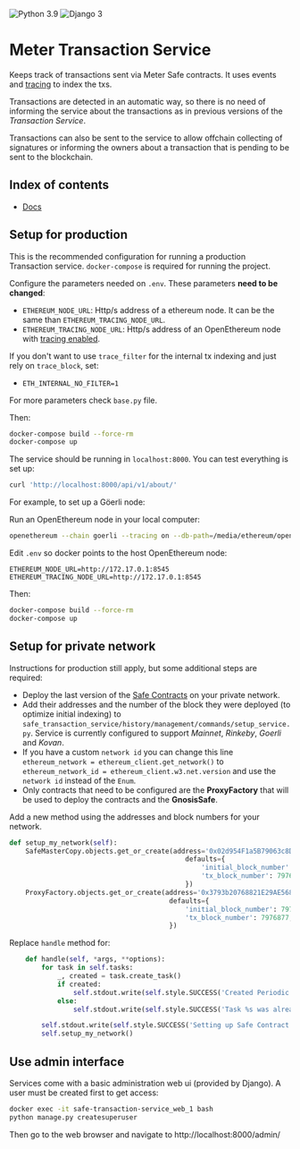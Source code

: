 ![Python 3.9](https://img.shields.io/badge/Python-3.9-blue.svg)
![Django 3](https://img.shields.io/badge/Django-3-blue.svg)

# Meter Transaction Service

Keeps track of transactions sent via Meter Safe contracts. It uses events and
[tracing](https://openethereum.github.io/JSONRPC-trace-module) to index the txs.

Transactions are detected in an automatic way, so there is no need of informing the service about the transactions as in
previous versions of the _Transaction Service_.

Transactions can also be sent to the service to allow offchain collecting of signatures or informing the owners about
a transaction that is pending to be sent to the blockchain.

## Index of contents

- [Docs](https://docs.gnosis.io/safe/docs/services_transactions/)

## Setup for production

This is the recommended configuration for running a production Transaction service. `docker-compose` is required
for running the project.

Configure the parameters needed on `.env`. These parameters **need to be changed**:

- `ETHEREUM_NODE_URL`: Http/s address of a ethereum node. It can be the same than `ETHEREUM_TRACING_NODE_URL`.
- `ETHEREUM_TRACING_NODE_URL`: Http/s address of an OpenEthereum node with
  [tracing enabled](https://openethereum.github.io/JSONRPC-trace-module).

If you don't want to use `trace_filter` for the internal tx indexing and just rely on `trace_block`, set:

- `ETH_INTERNAL_NO_FILTER=1`

For more parameters check `base.py` file.

Then:

```bash
docker-compose build --force-rm
docker-compose up
```

The service should be running in `localhost:8000`. You can test everything is set up:

```bash
curl 'http://localhost:8000/api/v1/about/'
```

For example, to set up a Göerli node:

Run an OpenEthereum node in your local computer:

```bash
openethereum --chain goerli --tracing on --db-path=/media/ethereum/openethereum --unsafe-expose
```

Edit `.env` so docker points to the host OpenEthereum node:

```
ETHEREUM_NODE_URL=http://172.17.0.1:8545
ETHEREUM_TRACING_NODE_URL=http://172.17.0.1:8545
```

Then:

```bash
docker-compose build --force-rm
docker-compose up
```

## Setup for private network

Instructions for production still apply, but some additional steps are required:

- Deploy the last version of the [Safe Contracts](https://github.com/gnosis/safe-contracts) on your private network.
- Add their addresses and the number of the block they were deployed (to optimize initial indexing) to
  `safe_transaction_service/history/management/commands/setup_service.py`. Service is currently configured to support
  _Mainnet_, _Rinkeby_, _Goerli_ and _Kovan_.
- If you have a custom `network id` you can change this line
  `ethereum_network = ethereum_client.get_network()` to `ethereum_network_id = ethereum_client.w3.net.version` and use
  the `network id` instead of the `Enum`.
- Only contracts that need to be configured are the **ProxyFactory** that will be used to deploy the contracts and
  the **GnosisSafe**.

Add a new method using the addresses and block numbers for your network.

```python
def setup_my_network(self):
    SafeMasterCopy.objects.get_or_create(address='0x02d954F1a5B79063c8D44b7eE6810FcDb28d0b07',
                                            defaults={
                                                'initial_block_number': 7976872,
                                                'tx_block_number': 7976872,
                                            })
    ProxyFactory.objects.get_or_create(address='0x3793b20768821E29AE568299708aF41136Bac317',
                                        defaults={
                                            'initial_block_number': 7976877,
                                            'tx_block_number': 7976877,
                                        })
```

Replace `handle` method for:

```python
    def handle(self, *args, **options):
        for task in self.tasks:
            _, created = task.create_task()
            if created:
                self.stdout.write(self.style.SUCCESS('Created Periodic Task %s' % task.name))
            else:
                self.stdout.write(self.style.SUCCESS('Task %s was already created' % task.name))

        self.stdout.write(self.style.SUCCESS('Setting up Safe Contract Addresses'))
        self.setup_my_network()
```

## Use admin interface

Services come with a basic administration web ui (provided by Django). A user must be created first to
get access:

```bash
docker exec -it safe-transaction-service_web_1 bash
python manage.py createsuperuser
```

Then go to the web browser and navigate to http://localhost:8000/admin/
